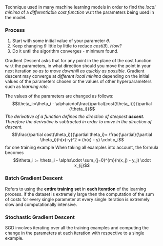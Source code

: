 Technique used in many machine learning models in order to find the *local minima* of a *differentiable cost function* w.r.t the parameters being used in the model.
### Process
1. Start with some initial value of your parameter $\theta$.
2. Keep changing $\theta$ little by little to reduce $cost(\theta)$. *How?*
3. Do it until the algorithm converges - minimum found.

Gradient Descent asks that for any point in the plane of the cost function w.r.t the parameters, in what direction should you move the point in your next iteration *so as to move downhill as quickly as possible*.
Gradient descent may converge at *different local minima* depending on the initial values of the parameters chosen or the values of other hyperparameters such as *learning rate*.

The values of the parameters are changed as follows:
$$\theta_i:=\theta_i - \alpha\cdot\frac{\partial{cost(\theta_i)}}{\partial {\theta_i}}$$
*The derivative of a function defines the direction of steepest **ascent***. *Therefore the derivative is subtracted in order to move in the direction of descent.*
$$\frac{\partial cost(\theta_i)}{\partial theta_i}= \frac{\partial}{\partial \theta_i}(h(x)-y)^2 = (h(x) - y) \cdot x_i$$
	for one training example
When taking all examples into account, the formula becomes
$$\theta_i := \theta_i - \alpha\cdot \sum_{j=0}^{m}(h(x_j) - y_j) \cdot x_{ij}$$

### Batch Gradient Descent
Refers to using the **entire training set** in **each iteration** of the learning process.
If the dataset is extremely large then the computation of the sum of costs for every single parameter at every single iteration is extremely slow and computationally intensive.

### Stochastic Gradient Descent
SGD involves iterating over all the training examples and computing the change in the parameters at each iteration with respective to a single example.
